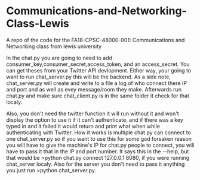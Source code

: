 # Communications-and-Networking-Class-Lewis
A repo of the code for the FA18-CPSC-48000-001: Communications and Networking class from lewis university

In the chat.py you are going to need to add consumer_key,consumer_secret,access_token, and an access_secret. You can get theses from your Twitter API devlopment. Either way, your going to want to run chat_server.py this will be the backend. As a side note, chat_server.py will create and write to a file a log of who connect there IP and port and as well as evey message/room they make. Afterwards run chat.py and make sure chat_client.py is in the same folder it check for that localy.

Also, you don't need the twitter function it will run without it and won't display the option to use it if it can't authenticate, and if there was a key typed in and it failed it would return and print what when while authenticating with Twitter. How it works is multiple chat.py can connect to one chat_server.py so if you want to use this for some god forsaken reason you will have to give the machine's IP for chat.py people to connect, you will have to pass it that in the IP and port number. It says this in the --help, but that would be >python chat.py connect 127.0.0.1 8080, if you were running chat_server localy. Also for the server you don't need to pass it anything you just run >python chat_server.py. 
